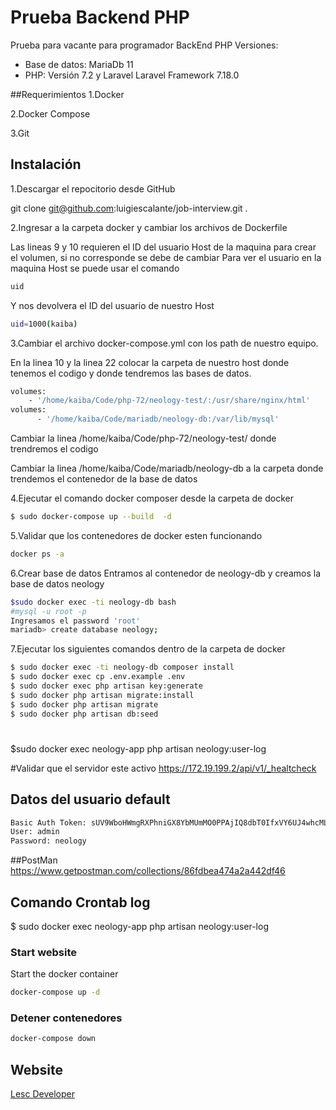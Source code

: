 # Prueba Backend PHP
Prueba para vacante para programador BackEnd PHP
Versiones:

* Base de datos: MariaDb 11
* PHP: Versión 7.2 y Laravel Laravel Framework 7.18.0

##Requerimientos 
1.Docker

2.Docker Compose

3.Git

## Instalación 
1.Descargar el repocitorio desde GitHub

git clone git@github.com:luigiescalante/job-interview.git .

2.Ingresar a la carpeta docker y cambiar los archivos de Dockerfile 

Las lineas 9 y 10 requieren el ID del usuario Host de la maquina para crear el volumen, si no corresponde se debe de cambiar
Para ver el usuario en la maquina Host se puede usar el comando 
```bash
uid 
```
Y nos devolvera el ID del usuario de nuestro Host
```bash
uid=1000(kaiba)
```
3.Cambiar el archivo docker-compose.yml con los path de nuestro equipo. 

En la linea 10 y la linea 22 colocar la carpeta de nuestro host donde tenemos el codigo y donde tendremos las bases de datos.
```bash
volumes:
    - '/home/kaiba/Code/php-72/neology-test/:/usr/share/nginx/html'
volumes:
      - '/home/kaiba/Code/mariadb/neology-db:/var/lib/mysql'      
```
Cambiar la linea /home/kaiba/Code/php-72/neology-test/ donde trendremos el codigo

Cambiar la linea /home/kaiba/Code/mariadb/neology-db a la carpeta donde trendemos el contenedor de la base de datos

4.Ejecutar el comando docker composer desde la carpeta de docker
```bash
$ sudo docker-compose up --build  -d
```
5.Validar que los contenedores de docker esten funcionando
```bash
docker ps -a
```
6.Crear base de datos
Entramos al contenedor de neology-db y creamos la base de datos neology
```bash
$sudo docker exec -ti neology-db bash
#mysql -u root -p 
Ingresamos el password 'root'
mariadb> create database neology;
```
7.Ejecutar los siguientes comandos dentro de la carpeta de docker
```bash
$ sudo docker exec -ti neology-db composer install
$ sudo docker exec cp .env.example .env
$ sudo docker exec php artisan key:generate
$ sudo docker php artisan migrate:install
$ sudo docker php artisan migrate
$ sudo docker php artisan db:seed
```
#
$sudo docker exec neology-app php artisan neology:user-log

#Validar que el servidor este activo
https://172.19.199.2/api/v1/_healtcheck

## Datos del usuario default
```bash
Basic Auth Token: sUV9WboHWmgRXPhniGX8YbMUmMO0PPAjIQ8dbT0IfxVY6UJ4whcMLPhvDkwZ
User: admin
Password: neology
```
##PostMan
https://www.getpostman.com/collections/86fdbea474a2a442df46

## Comando Crontab log
$ sudo docker exec neology-app php artisan neology:user-log


### Start website
Start the docker container
```bash
docker-compose up -d
```
### Detener contenedores
```bash
docker-compose down
```
## Website
[Lesc Developer](https://lescdeveloper.com) 